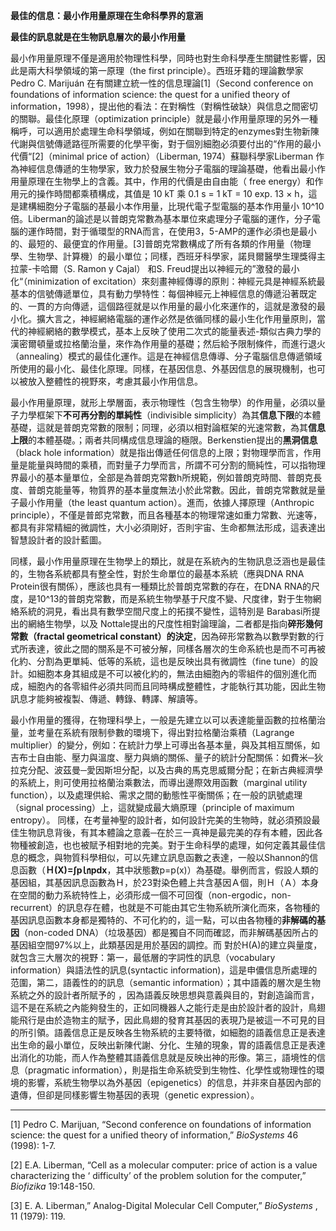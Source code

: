 **最佳的信息：最小作用量原理在生命科學界的意涵**

**最佳的訊息就是在生物訊息層次的最小作用量**

最小作用量原理不僅是適用於物理性科學，同時也對生命科學產生關鍵性影響，因此是兩大科學領域的第一原理（the first principle）。西班牙籍的理論數學家 Pedro C. Marijuán 在有關建立統一性的信息理論[](/Users/user/Documents/%EF%BC%88%E4%BA%8C%EF%BC%89%E7%A7%91%E5%AD%B8%E7%9A%84%E6%95%B4%E5%90%88%E7%AF%87.doc#_ftn1)[1]（Second conference on foundations of information science: the quest for a unified theory of information，1998），提出他的看法：在對稱性（對稱性破缺）與信息之間密切的關聯。最佳化原理（optimization principle）就是最小作用量原理的另外一種稱呼，可以適用於處理生命科學領域，例如在關聯到特定的enzymes對生物新陳代謝與信號傳遞路徑所需要的化學平衡，對于個別細胞必須要付出的“作用的最小代價“[](/Users/user/Documents/%EF%BC%88%E4%BA%8C%EF%BC%89%E7%A7%91%E5%AD%B8%E7%9A%84%E6%95%B4%E5%90%88%E7%AF%87.doc#_ftn2)[2]（minimal price of action）（Liberman, 1974）蘇聯科學家Liberman 作為神經信息傳遞的生物學家，致力於發展生物分子電腦的理論基礎，他看出最小作用量原理在生物學上的含義。其中，作用的代價是由自由能（ free energy）和作用元的操作時間都乘積構成，其值是 10 kT 乘 0.1 s = 1 kT = 10 exp. 13 × h，這是建構細胞分子電腦的基最小本作用量，比現代電子型電腦的基本作用量小 10^10 倍。Liberman的論述是以普朗克常數為基本單位來處理分子電腦的運作，分子電腦的運作時間，對于循環型的RNA而言，在使用3，5-AMP的運作必須也是最小的、最短的、最便宜的作用量。[](/Users/user/Documents/%EF%BC%88%E4%BA%8C%EF%BC%89%E7%A7%91%E5%AD%B8%E7%9A%84%E6%95%B4%E5%90%88%E7%AF%87.doc#_ftn3)[3]普朗克常數構成了所有各類的作用量（物理學、生物學、計算機）的最小單位；同樣，西班牙科學家，諾貝爾醫學生理獎得主拉蒙-卡哈爾（S. Ramon y Cajal） 和S. Freud提出以神經元的”激發的最小化“（minimization of excitation）來刻畫神經傳導的原則：神經元具是神經系統最基本的信號傳遞單位，具有動力學特性：每個神經元上神經信息的傳遞沿著既定的、一貫的方向傳遞，這個路徑就是以作用量的最小化來運作的，這就是激發的最小化。擴大言之，神經網絡電腦的運作必然是依循同樣的最小生化作用量原則，當代的神經網絡的數學模式，基本上反映了使用二次式的能量表述-類似古典力學的漢密爾頓量或拉格蘭治量，來作為作用量的基礎；然后給予限制條件，而進行退火（annealing）模式的最佳化運作。這是在神經信息傳導、分子電腦信息傳遞領域所使用的最小化、最佳化原理。同樣，在基因信息、外基因信息的展現機制，也可以被放入整體性的視野來，考慮其最小作用信息。

最小作用量原理，就形上學層面，表示物理性（包含生物學）的作用量，必須以量子力學框架下**不可再分割的單純性**（indivisible simplicity）為其**信息下限**的本體基礎，這就是普朗克常數的限制；同理，必須以相對論框架的光速常數，為其**信息上限**的本體基礎。；兩者共同構成信息理論的極限。Berkenstien提出的**黑洞信息**（black hole information）就是指出傳遞任何信息的上限；對物理學而言，作用量是能量與時間的乘積，而對量子力學而言，所謂不可分割的簡純性，可以指物理界最小的基本量單位，全部是為普朗克常數h所規範，例如普朗克時間、普朗克長度、普朗克能量等，物質界的基本量度無法小於此常數。因此，普朗克常數就是量子最小作用量（the least quantum action）。進而，依據人擇原理（Anthropic principle），不僅是普郎克常數，而且各種基本的物理常速如重力常數、光速等，都具有非常精細的微調性，大小必須剛好，否則宇宙、生命都無法形成，這表達出智慧設計者的設計藍圖。

同樣，最小作用量原理在生物學上的類比，就是在系統內的生物訊息泛涵也是最佳的，生物各系統都具有整全性，對於生命單位的最基本系統（應與DNA RNA Protein很有關係），應該也具有一種類比於普朗克常數的存在，在DNA RNA的尺度，是10^13的普朗克常數，而是系統生物學基于尺度不變、尺度律，對于生物網絡系統的洞見，看出具有數學空間尺度上的拓撲不變性，這特別是 Barabasi所提出的網絡生物學，以及 Nottale提出的尺度性相對論理論，二者都是指向**碎形幾何常數（fractal geometrical constant）的決定**，因為碎形常數為以數學對數的行式所表達，彼此之間的關系是不可被分解，同樣各層次的生命系統也是而不可再被化約、分割為更單純、低等的系統，這也是反映出具有微調性（fine tune）的設計。如細胞本身其組成是不可以被化約的，無法由細胞內的零組件的個別進化而成，細胞內的各零組件必須共同而且同時構成整體性，才能執行其功能，因此生物訊息才能夠被複製、傳遞、轉錄、轉譯、解讀等。

最小作用量的獲得，在物理科學上，一般是先建立以可以表達能量函數的拉格蘭治量，並考量在系統有限制參數的環境下，得出對拉格蘭治乘積（Lagrange multiplier）的變分，例如：在統計力學上可導出各基本量，與及其相互關係，如吉布士自由能、壓力與溫度、壓力與熵的關係、量子的統計分配關係：如費米─狄拉克分配、波茲曼─愛因斯坦分配，以及古典的馬克思威爾分配；在新古典經濟學的系統上，則可使用拉格蘭治乘數法，而導出邊際效用函數（marginal utility function），以及處理供給、需求之間的動態性平衡關係；在一般的訊號處理（signal processing）上，這就變成最大熵原理（principle of maximum entropy）。 同樣，在考量神聖的設計者，如何設計完美的生物時，就必須預設最佳生物訊息背後，有其本體論之意義─在於三一真神是最完美的存有本體，因此各物種被創造，也也被賦予相對地的完美。對于生命科學的處理，如何定義其最佳信息的概念，與物質科學相似，可以先建立訊息函數之表達，一般以Shannon的信息函數（**Ｈ(X)=∫p㏑pdx**，其中狀態數p=p(x)）為基礎。舉例而言，假設人類的基因組，其基因訊息函數為Ｈ，於23對染色體上共含基因Ａ個，則Ｈ（Ａ）本身在空間的動力系統特性上，必須形成一個不可回復（non-ergodic，non-recurrent）的訊息存在體，也就是不可能由其它生物系統所演化而來，各物種的基因訊息函數本身都是獨特的、不可化約的，這一點，可以由各物種的**非解碼的基因**（non-coded DNA）（垃圾基因）都是獨自不同而確認，而非解碼基因所占的基因組空間97%以上，此類基因是用於基因的調控。而 對於H(A)的建立與量度，就包含三大層次的視野：第一，最低層的字詞性的訊息（vocabulary information）與語法性的訊息(syntactic information)，這是申儂信息所處理的范圍，第二，語義性的的訊息（semantic information）；其中語義的層次是生物系統之外的設計者所賦予的 ，因為語義反映思想與意義與目的，對創造論而言，這不是在系統之內能夠發生的，正如同機器人之能行走是由於設計者的設計，鳥翅能飛行是由於造物主的賦予，因此鳥翅的發育其基因的表現乃是被這一不可見的目的所引領。語義信息正是反映各生物系統的主要特徵，如細胞的語義信息正是表達出生命的最小單位，反映出新陳代謝、分化、生殖的現象，胃的語義信息正是表達出消化的功能，而人作為整體其語義信息就是反映出神的形像。第三，語境性的信息（pragmatic information），則是指生命系統受到生物性、化學性或物理性的環境的影響，系統生物學以為外基因（epigenetics）的信息，并非來自基因內部的遺傳，但卻是同樣影響生物基因的表現（genetic expression）。

* * *

[](/Users/user/Documents/%EF%BC%88%E4%BA%8C%EF%BC%89%E7%A7%91%E5%AD%B8%E7%9A%84%E6%95%B4%E5%90%88%E7%AF%87.doc#_ftnref1)[1] Pedro C. Marijuan, “Second conference on foundations of information science: the quest for a unified theory of information,”  _BioSystems_ 46 (1998): 1-7.

[](/Users/user/Documents/%EF%BC%88%E4%BA%8C%EF%BC%89%E7%A7%91%E5%AD%B8%E7%9A%84%E6%95%B4%E5%90%88%E7%AF%87.doc#_ftnref2)[2] E.A. Liberman, “Cell as a molecular computer: price of action is a value characterizing the ‘ difficulty’ of the problem solution for the computer,”  _Biofizika_ 19:148-150.

[](/Users/user/Documents/%EF%BC%88%E4%BA%8C%EF%BC%89%E7%A7%91%E5%AD%B8%E7%9A%84%E6%95%B4%E5%90%88%E7%AF%87.doc#_ftnref3)[3] E. A. Liberman,” Analog-Digital Molecular Cell Computer,”  _BioSystems_ , 11 (1979): 119.